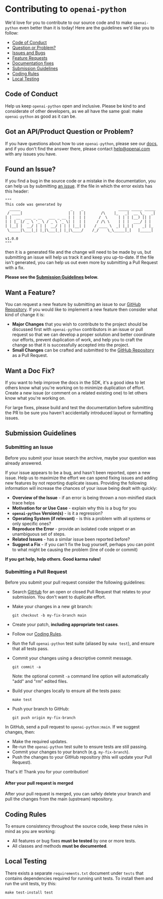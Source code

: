 # Contributing to `openai-python`

We'd love for you to contribute to our source code and to make `openai-python`
even better than it is today! Here are the guidelines we'd like you to follow:

- [Code of Conduct](#coc)
- [Question or Problem?](#question)
- [Issues and Bugs](#issue)
- [Feature Requests](#feature)
- [Documentation fixes](#docs)
- [Submission Guidelines](#submit)
- [Coding Rules](#rules)
- [Local Testing](#testing)

## <a name="coc"></a> Code of Conduct

Help us keep `openai-python` open and inclusive. Please be kind to and considerate
of other developers, as we all have the same goal: make `openai-python` as good as
it can be.

## <a name="question"></a> Got an API/Product Question or Problem?

If you have questions about how to use `openai-python`, please see our
[docs](./README.md), and if you don't find the answer there, please contact
[help@openai.com](mailto:help@openai.com) with any issues you have.

## <a name="issue"></a> Found an Issue?

If you find a bug in the source code or a mistake in the documentation, you can
help us by submitting [an issue][issue-link]. If the file in which the error
exists has this header:

```
"""
This code was generated by
  _____                       _    _                _____ _____ _____
 / ____|                     | |  | |       /\    |_   _|  __ \_   _|
| |  __  ___ _ __   ___ _ __ | |  | |      /  \     | | | |__) || |
| | |_ |/ _ \ '_ \ / _ \ '_ \| |  | |     / /\ \    | | |  ___/ | |
| |__| |  __/ | | |  __/ | | | |__| |    / ____ \  _| |_| |    _| |_
 \_____|\___|_| |_|\___|_| |_|\____/    /_/    \_\_____|_|   |_____|
                                                                 v1.0.0
"""
```

then it is a generated file and the change will need to be made by us, but
submitting an issue will help us track it and keep you up-to-date. If the file
isn't generated, you can help us out even more by submitting a Pull Request with
a fix.

**Please see the [Submission Guidelines](#submit) below.**

## <a name="feature"></a> Want a Feature?

You can request a new feature by submitting an issue to our
[GitHub Repository][github]. If you would like to implement a new feature then
consider what kind of change it is:

- **Major Changes** that you wish to contribute to the project should be
  discussed first with `openai-python` contributors in an issue or pull request so
  that we can develop a proper solution and better coordinate our efforts,
  prevent duplication of work, and help you to craft the change so that it is
  successfully accepted into the project.
- **Small Changes** can be crafted and submitted to the
  [GitHub Repository][github] as a Pull Request.

## <a name="docs"></a> Want a Doc Fix?

If you want to help improve the docs in the SDK, it's a good idea to
let others know what you're working on to minimize duplication of effort. Create
a new issue (or comment on a related existing one) to let others know what
you're working on.

For large fixes, please build and test the documentation before submitting the
PR to be sure you haven't accidentally introduced layout or formatting issues.

## <a name="submit"></a> Submission Guidelines

### Submitting an Issue

Before you submit your issue search the archive, maybe your question was already
answered.

If your issue appears to be a bug, and hasn't been reported, open a new issue.
Help us to maximize the effort we can spend fixing issues and adding new
features by not reporting duplicate issues. Providing the following information
will increase the chances of your issue being dealt with quickly:

- **Overview of the Issue** - if an error is being thrown a non-minified stack
  trace helps
- **Motivation for or Use Case** - explain why this is a bug for you
- **`openai-python` Version(s)** - is it a regression?
- **Operating System (if relevant)** - is this a problem with all systems or
  only specific ones?
- **Reproduce the Error** - provide an isolated code snippet or an unambiguous
  set of steps.
- **Related Issues** - has a similar issue been reported before?
- **Suggest a Fix** - if you can't fix the bug yourself, perhaps you can point
  to what might be causing the problem (line of code or commit)

**If you get help, help others. Good karma rules!**

### Submitting a Pull Request

Before you submit your pull request consider the following guidelines:

- Search [GitHub][github] for an open or closed Pull Request that relates to
  your submission. You don't want to duplicate effort.
- Make your changes in a new git branch:

  ```shell
  git checkout -b my-fix-branch main
  ```

- Create your patch, **including appropriate test cases**.
- Follow our [Coding Rules](#rules).
- Run the full `openai-python` test suite (aliased by `make test`), and ensure
  that all tests pass.
- Commit your changes using a descriptive commit message.

  ```shell
  git commit -a
  ```

  Note: the optional commit `-a` command line option will automatically "add"
  and "rm" edited files.

- Build your changes locally to ensure all the tests pass:

  ```shell
  make test
  ```

- Push your branch to GitHub:

  ```shell
  git push origin my-fix-branch
  ```

In GitHub, send a pull request to `openai-python:main`.
If we suggest changes, then:

- Make the required updates.
- Re-run the `openai-python` test suite to ensure tests are still passing.
- Commit your changes to your branch (e.g. `my-fix-branch`).
- Push the changes to your GitHub repository (this will update your Pull Request).

That's it! Thank you for your contribution!

#### After your pull request is merged

After your pull request is merged, you can safely delete your branch and pull
the changes from the main (upstream) repository.

## <a name="rules"></a> Coding Rules

To ensure consistency throughout the source code, keep these rules in mind as
you are working:

- All features or bug fixes **must be tested** by one or more tests.
- All classes and methods **must be documented**.

## <a name="testing"></a> Local Testing

There exists a separate `requirements.txt` document under `tests` that contains dependencies required for running unit tests. To install them and run the unit tests, try this:

```
make test-install test
```

[issue-link]: https://github.com/openai/openai-python/issues/new
[github]: https://github.com/openai/openai-python
